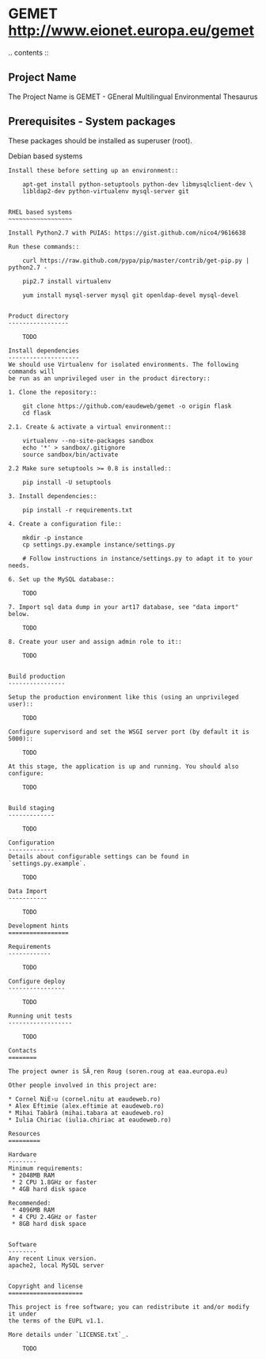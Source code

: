 GEMET http://www.eionet.europa.eu/gemet
=======================================

.. contents ::

Project Name
------------
The Project Name is GEMET - GEneral Multilingual Environmental Thesaurus

Prerequisites - System packages
-------------------------------

These packages should be installed as superuser (root).

Debian based systems
~~~~~~~~~~~~~~~~~~~~
Install these before setting up an environment::

    apt-get install python-setuptools python-dev libmysqlclient-dev \
    libldap2-dev python-virtualenv mysql-server git


RHEL based systems
~~~~~~~~~~~~~~~~~~

Install Python2.7 with PUIAS: https://gist.github.com/nico4/9616638

Run these commands::

    curl https://raw.github.com/pypa/pip/master/contrib/get-pip.py | python2.7 -

    pip2.7 install virtualenv

    yum install mysql-server mysql git openldap-devel mysql-devel


Product directory
-----------------

    TODO

Install dependencies
--------------------
We should use Virtualenv for isolated environments. The following commands will
be run as an unprivileged user in the product directory::

1. Clone the repository::

    git clone https://github.com/eaudeweb/gemet -o origin flask
    cd flask

2.1. Create & activate a virtual environment::

    virtualenv --no-site-packages sandbox
    echo '*' > sandbox/.gitignore
    source sandbox/bin/activate

2.2 Make sure setuptools >= 0.8 is installed::

    pip install -U setuptools

3. Install dependencies::

    pip install -r requirements.txt

4. Create a configuration file::

    mkdir -p instance
    cp settings.py.example instance/settings.py

    # Follow instructions in instance/settings.py to adapt it to your needs.

6. Set up the MySQL database::

    TODO

7. Import sql data dump in your art17 database, see "data import" below.

    TODO

8. Create your user and assign admin role to it::

    TODO


Build production
----------------

Setup the production environment like this (using an unprivileged user)::

    TODO

Configure supervisord and set the WSGI server port (by default it is 5000)::

    TODO

At this stage, the application is up and running. You should also configure:

    TODO


Build staging
-------------

    TODO

Configuration
-------------
Details about configurable settings can be found in `settings.py.example`.

    TODO

Data Import
-----------

    TODO

Development hints
=================

Requirements
------------

    TODO

Configure deploy
----------------

    TODO

Running unit tests
------------------

    TODO

Contacts
========

The project owner is SÃ¸ren Roug (soren.roug at eaa.europa.eu)

Other people involved in this project are:

* Cornel NiÈ›u (cornel.nitu at eaudeweb.ro)
* Alex Eftimie (alex.eftimie at eaudeweb.ro)
* Mihai Tabără (mihai.tabara at eaudeweb.ro)
* Iulia Chiriac (iulia.chiriac at eaudeweb.ro)

Resources
=========

Hardware
--------
Minimum requirements:
 * 2048MB RAM
 * 2 CPU 1.8GHz or faster
 * 4GB hard disk space

Recommended:
 * 4096MB RAM
 * 4 CPU 2.4GHz or faster
 * 8GB hard disk space


Software
--------
Any recent Linux version.
apache2, local MySQL server


Copyright and license
=====================

This project is free software; you can redistribute it and/or modify it under
the terms of the EUPL v1.1.

More details under `LICENSE.txt`_.

    TODO
